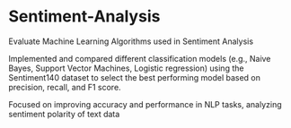 # Sentiment-Analysis
Evaluate Machine Learning Algorithms used in Sentiment Analysis

Implemented and compared different classification models (e.g., Naive Bayes, Support Vector Machines, Logistic regression) using the Sentiment140 dataset to select the best performing model based on precision, recall, and F1 score.

Focused on improving accuracy and performance in NLP tasks, analyzing sentiment polarity of text data
